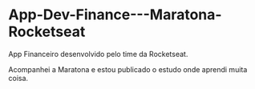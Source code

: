 # App-Dev-Finance---Maratona-Rocketseat

App Financeiro desenvolvido pelo time da Rocketseat.

Acompanhei a Maratona e estou publicado o estudo onde aprendi muita coisa.
